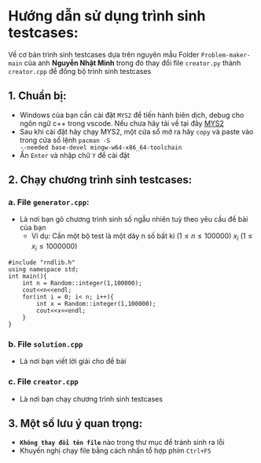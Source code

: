 # Hướng dẫn sử dụng trình sinh testcases:
Về cơ bản trình sinh testcases dựa trên nguyên mẫu Folder <code>Problem-maker-main</code> của anh <strong> Nguyễn Nhật Minh</strong> trong đó thay đổi file <code>creator.py</code> thành <code>creator.cpp</code> để đồng bộ trình sinh testcases
## 1. Chuẩn bị:
* Windows của bạn cần cài đặt <code>MYS2</code> để tiến hành biên dịch, debug cho ngôn ngữ c++ trong vscode. Nếu chưa hãy tải về tại đây [MYS2](https://github.com/msys2/msys2-installer/releases/download/2022-06-03/msys2-x86_64-20220603.exe)
* Sau khi cài đặt hãy chạy MYS2, một cửa sổ mở ra hãy <code>copy</code> và paste vào trong cửa sổ lệnh <code>pacman -S --needed base-devel mingw-w64-x86_64-toolchain</code>
* Ấn <code>Enter</code> và nhập chữ <code>Y</code> để cài đặt
## 2. Chạy chương trình sinh testcases:
### a. File <code>generator.cpp</code>:
* Là nơi bạn gõ chương trình sinh số ngẫu nhiên tuỳ theo yêu cầu đề bài của bạn
    * Ví dụ: Cần một bộ test là một dãy n số bất kì ($1\leq n \leq 100000$) $x_i$ ($1\leq x_i \leq1000000$)
```
#include "rndlib.h"
using namespace std;
int main(){
    int n = Random::integer(1,100000);
    cout<<n<<endl;
    for(int i = 0; i< n; i++){
        int x = Random::integer(1,100000);
        cout<<x<<endl;
    }
}
```
### b. File <code>solution.cpp</code>
* Là nơi bạn viết lời giải cho đề bài
### c. File <code>creator.cpp</code>
* Là nơi bạn chạy chương trình sinh testcases
## 3. Một số lưu ý quan trọng:
* <code><strong>Không thay đổi tên file</code></strong> nào trong thư mục để tránh sinh ra lỗi
* Khuyến nghị chạy file bằng cách nhấn tổ hợp phím <code>Ctrl+F5</code>

